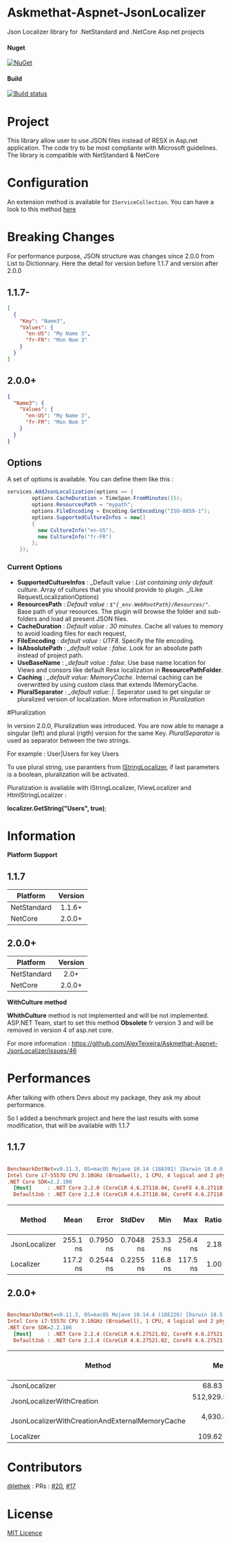 # Askmethat-Aspnet-JsonLocalizer
Json Localizer library for .NetStandard and .NetCore Asp.net projects

#### Nuget
[![NuGet](https://img.shields.io/nuget/dt/Askmethat.Aspnet.JsonLocalizer.svg)](https://www.nuget.org/packages/Askmethat.Aspnet.JsonLocalizer)

#### Build

[![Build status](https://ci.appveyor.com/api/projects/status/gt8vg0e2f9gapr2d/branch/master?svg=true)](https://ci.appveyor.com/project/AlexTeixeira/askmethat-aspnet-jsonlocalizer/branch/master)

# Project

This library allow user to use JSON files instead of RESX in Asp.net application.
The code try to be most compliante with Microsoft guidelines.
The library is compatible with NetStandard & NetCore

# Configuration

An extension method is available for `IServiceCollection`.
You can have a look to this method [here](https://github.com/AlexTeixeira/Askmethat-Aspnet-JsonLocalizer/blob/development/Askmethat.Aspnet.JsonLocalizer/Extensions/JsonLocalizerServiceExtension.cs)

# Breaking Changes

For performance purpose, JSON structure was changes since 2.0.0 from List to Dictionnary.
Here the detail for version before 1.1.7 and version after 2.0.0

## 1.1.7-

``` json
[
  {
    "Key": "Name3",
    "Values": {
      "en-US": "My Name 3",
      "fr-FR": "Mon Nom 3"
    }
  }
]
```

## 2.0.0+

``` json
{
  "Name3": {
    "Values": {
      "en-US": "My Name 3",
      "fr-FR": "Mon Nom 3"
    }
  }
}
```

## Options 

A set of options is available.
You can define them like this : 

``` cs
services.AddJsonLocalization(options => {
        options.CacheDuration = TimeSpan.FromMinutes(15);
        options.ResourcesPath = "mypath";
        options.FileEncoding = Encoding.GetEncoding("ISO-8859-1");
        options.SupportedCultureInfos = new[]
        {
          new CultureInfo("en-US"),
          new CultureInfo("fr-FR")
        };
    });
```

### Current Options

- **SupportedCultureInfos** : _Default value : _List containing only default culture_. Array of cultures that you should provide to plugin. _(Like RequestLocalizationOptions)
- **ResourcesPath** : _Default value : `$"{_env.WebRootPath}/Resources/"`_.  Base path of your resources. The plugin will browse the folder and sub-folders and load all present JSON files.
- **CacheDuration** : _Default value : 30 minutes_. Cache all values to memory to avoid loading files for each request,
- **FileEncoding** : _default value : UTF8_. Specify the file encoding.
- **IsAbsolutePath** : *_default value : false*. Look for an absolute path instead of project path.
- **UseBaseName** : *_default value : false*. Use base name location for Views and consors like default Resx localization in **ResourcePathFolder**.
- **Caching** : *_default value: MemoryCache*. Internal caching can be overwritted by using custom class that extends IMemoryCache.
- **PluralSeparator** : *_default value: |*. Seperator used to get singular or pluralized version of localization. More information in *Pluralization*

#Pluralization

In version 2.0.0, Pluralization was introduced.
You are now able to manage a singular (left) and plural (rigth) version for the same Key. 
*PluralSeparator* is used as separator between the two strings.

For example : User|Users for key Users

To use plural string, use paramters from [IStringLocalizer](https://github.com/aspnet/AspNetCore/blob/def36fab1e45ef7f169dfe7b59604d0002df3b7c/src/Mvc/Mvc.Localization/src/LocalizedHtmlString.cs), if last parameters is a boolean, pluralization will be activated.


Pluralization is available with IStringLocalizer, IViewLocalizer and HtmlStringLocalizer :

**localizer.GetString("Users", true)**;

# Information

**Platform Support**

## 1.1.7

|Platform|Version|
| -------------------  | :------------------: |
|NetStandard|1.1.6+|
|NetCore|2.0.0+|

## 2.0.0+

|Platform|Version|
| -------------------  | :------------------: |
|NetStandard|2.0+|
|NetCore|2.0.0+|

**WithCulture method**

**WhithCulture** method is not implemented and will be not implemented. ASP.NET Team, start to set this method **Obsolete** fr version 3 and will be removed in version 4 of asp.net core.

For more information : 
https://github.com/AlexTeixeira/Askmethat-Aspnet-JsonLocalizer/issues/46

# Performances

After talking with others Devs about my package, they ask my about performance.

So I added a benchmark project and here the last results with some modification, that will be available with 1.1.7

## 1.1.7

``` ini

BenchmarkDotNet=v0.11.3, OS=macOS Mojave 10.14 (18A391) [Darwin 18.0.0]
Intel Core i7-5557U CPU 3.10GHz (Broadwell), 1 CPU, 4 logical and 2 physical cores
.NET Core SDK=2.2.100
  [Host]     : .NET Core 2.2.0 (CoreCLR 4.6.27110.04, CoreFX 4.6.27110.04), 64bit RyuJIT  [AttachedDebugger]
  DefaultJob : .NET Core 2.2.0 (CoreCLR 4.6.27110.04, CoreFX 4.6.27110.04), 64bit RyuJIT


```
|        Method |     Mean |     Error |    StdDev |      Min |      Max | Ratio | Gen 0/1k Op | Gen 1/1k Op | Gen 2/1k Op | Allocated Memory/Op |
|-------------- |---------:|----------:|----------:|---------:|---------:|------:|------------:|------------:|------------:|--------------------:|
| JsonLocalizer | 255.1 ns | 0.7950 ns | 0.7048 ns | 253.3 ns | 256.4 ns |  2.18 |      0.0648 |           - |           - |               136 B |
|     Localizer | 117.2 ns | 0.2544 ns | 0.2255 ns | 116.8 ns | 117.5 ns |  1.00 |           - |           - |           - |                   - |


## 2.0.0+

``` ini

BenchmarkDotNet=v0.11.3, OS=macOS Mojave 10.14.4 (18E226) [Darwin 18.5.0]
Intel Core i7-5557U CPU 3.10GHz (Broadwell), 1 CPU, 4 logical and 2 physical cores
.NET Core SDK=2.2.106
  [Host]     : .NET Core 2.2.4 (CoreCLR 4.6.27521.02, CoreFX 4.6.27521.01), 64bit RyuJIT
  DefaultJob : .NET Core 2.2.4 (CoreCLR 4.6.27521.02, CoreFX 4.6.27521.01), 64bit RyuJIT


```
|                                          Method |          Mean |         Error |        StdDev |           Min |           Max |    Ratio | RatioSD | Gen 0/1k Op | Gen 1/1k Op | Gen 2/1k Op | Allocated Memory/Op |
|------------------------------------------------ |--------------:|--------------:|--------------:|--------------:|--------------:|---------:|--------:|------------:|------------:|------------:|--------------------:|
|                                   JsonLocalizer |      68.83 ns |     0.1259 ns |     0.1116 ns |      68.58 ns |      68.95 ns |     0.63 |    0.00 |      0.0228 |           - |           - |                48 B |
|                       JsonLocalizerWithCreation | 512,929.54 ns | 1,795.6669 ns | 1,679.6679 ns | 510,100.03 ns | 515,499.84 ns | 4,678.08 |   13.62 |     83.0078 |     29.2969 |      4.8828 |            174968 B |
| JsonLocalizerWithCreationAndExternalMemoryCache |   4,930.42 ns |    20.7277 ns |    18.3746 ns |   4,888.34 ns |   4,956.98 ns |    44.98 |    0.18 |      1.7624 |      0.8774 |           - |              3712 B |
|                                       Localizer |     109.62 ns |     0.1763 ns |     0.1563 ns |     109.48 ns |     110.05 ns |     1.00 |    0.00 |           - |           - |           - |                   - |



# Contributors

[@lethek](https://github.com/lethek) : PRs : [#20](https://github.com/AlexTeixeira/Askmethat-Aspnet-JsonLocalizer/pull/20), [#17](https://github.com/AlexTeixeira/Askmethat-Aspnet-JsonLocalizer/pull/17)

# License

[MIT Licence](https://github.com/AlexTeixeira/Askmethat-Aspnet-JsonLocalizer/blob/master/LICENSE)
